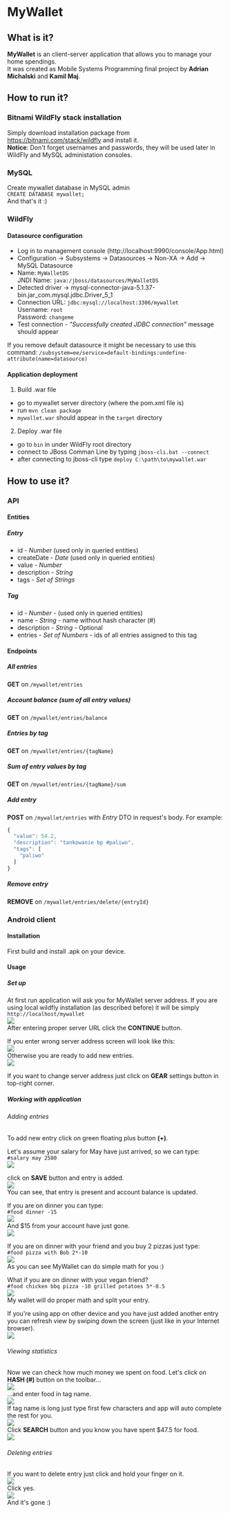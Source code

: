 # MyWallet

## What is it?
**MyWallet** is an client-server application that allows you to manage your home spendings.  
It was created as Mobile Systems Programming final project by **Adrian Michalski** and **Kamil Maj**.

## How to run it?
### Bitnami WildFly stack installation
Simply download installation package from https://bitnami.com/stack/wildfly and install it.  
**Notice**: Don't forget usernames and passwords, they will be used later in WildFly and MySQL administation consoles.

### MySQL
Create mywallet database in MySQL admin  
`CREATE DATABASE mywallet;`  
And that's it :)

### WildFly
#### Datasource configuration
  - Log in to management console (http://localhost:9990/console/App.html)
  - Configuration -> Subsystems -> Datasources -> Non-XA -> Add -> MySQL Datasource
  - Name: `MyWalletDS`  
    JNDI Name: `java:/jboss/datasources/MyWalletDS`
  - Detected driver -> mysql-connector-java-5.1.37-bin.jar_com.mysql.jdbc.Driver_5_1
  - Connection URL: `jdbc:mysql://localhost:3306/mywallet`  
    Username: `root`  
    Password: `changeme`
  - Test connection - *"Successfully created JDBC connection"* message should appear

If you remove default datasource it might be necessary to use this command:
`/subsystem=ee/service=default-bindings:undefine-attribute(name=datasource)`

#### Application deployment
1. Build .war file
 - go to mywallet server directory (where the pom.xml file is)
 - run `mvn clean package`
 - `mywallet.war` should appear in the `target` directory
2. Deploy .war file
 - go to `bin` in under WildFly root directory
 - connect to JBoss Comman Line by typing `jboss-cli.bat --connect`
 - after connecting to jboss-cli type `deploy C:\path\to\mywallet.war`

## How to use it?
### API
#### Entities
##### Entry
- id - *Number* (used only in queried entities)
- createDate - *Date* (used only in queried entities)
- value - *Number*
- description - *String*
- tags - *Set of Strings*

##### Tag
- id - *Number* - (used only in queried entities)
- name - *String* - name without hash character (#)
- description - *String* - Optional
- entries - *Set of Numbers* - ids of all entries assigned to this tag

#### Endpoints
##### All entries
**GET** on `/mywallet/entries`

##### Account balance (sum of all entry values)
**GET** on `/mywallet/entries/balance`

##### Entries by tag
**GET** on `/mywallet/entries/{tagName}`

##### Sum of entry values by tag
**GET** on `/mywallet/entries/{tagName}/sum`

##### Add entry
**POST** on `/mywallet/entries` with *Entry* DTO in request's body. For example:
```javascript
{
  "value": 54.2,
  "description": "tankowanie bp #paliwo",
  "tags": [
    "paliwo"
  ]
}
```

##### Remove entry
**REMOVE** on `/mywallet/entries/delete/{entryId}`

### Android client
#### Installation
First build and install .apk on your device.

#### Usage
##### Set up
At first run application will ask you for MyWallet server address.
If you are using local wildfly installation (as described before) it will be simply  
`http://localhost/mywallet`  
![](img/setup_1.png)  
After entering proper server URL click the **CONTINUE** button.

If you enter wrong server address screen will look like this:  
![](img/setup_2.png)  
Otherwise you are ready to add new entries.  
![](img/setup_3.png)  

If you want to change server address just click on **GEAR** settings button in top-right corner.

##### Working with application
###### Adding entries
To add new entry click on green floating plus button **(+)**.

Let's assume your salary for May have just arrived, so we can type:  
`#salary may 2500`  
![](img/add_1.png)  

click on **SAVE** button and entry is added.  
![](img/add_2.png)  
You can see, that entry is present and account balance is updated.

If you are on dinner you can type:  
`#food dinner -15`  
![](img/add_3.png)  
And $15 from your account have just gone.  
![](img/add_4.png)  

If you are on dinner with your friend and you buy 2 pizzas just type:  
`#food pizza with Bob 2*-10`  
![](img/add_5.png)  
As you can see MyWallet can do simple math for you :)

What if you are on dinner with your vegan friend?  
`#food chicken bbq pizza -10 grilled potatoes 5*-0.5`  
![](img/add_6.png)  
My wallet will do proper math and split your entry.

If you're using app on other device and you have just added another entry you can refresh view by swiping down the screen (just like in your Internet browser).  
![](img/add_7.png)  

###### Viewing statistics
Now we can check how much money we spent on food.
Let's click on **HASH (#)** button on the toolbar...   
![](img/statistics_1.png)  
...and enter food in tag name.  
![](img/statistics_2.png)  
If tag name is long just type first few characters and app will auto complete the rest for you.  
![](img/statistics_3.png)  
Click **SEARCH** button and you know you have spent $47.5 for food.  
![](img/statistics_4.png)

###### Deleting entries
If you want to delete entry just click and hold your finger on it.  
![](img/delete_1.png)  
Click yes.  
![](img/delete_2.png)  
And it's gone :)
